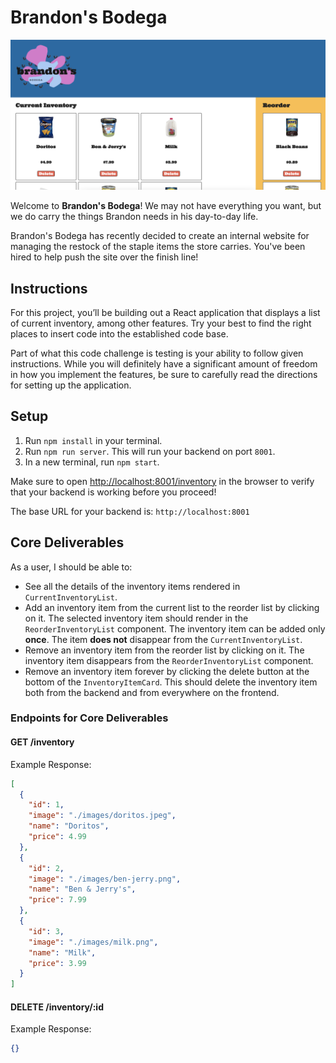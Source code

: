 # Brandon's Bodega

![Bodega](./finished-project.png)

Welcome to **Brandon's Bodega**! We may not have everything you want, but we do carry the things Brandon needs in his day-to-day life.

Brandon's Bodega has recently decided to create an internal website for managing the restock of the staple items the store carries. You've been hired to help push the site over the finish line!

## Instructions

For this project, you’ll be building out a React application that displays a
list of current inventory, among other features. Try your best to find the right
places to insert code into the established code base.

Part of what this code challenge is testing is your ability to follow given
instructions. While you will definitely have a significant amount of freedom in
how you implement the features, be sure to carefully read the directions for
setting up the application.

## Setup

1. Run `npm install` in your terminal.
2. Run `npm run server`. This will run your backend on port `8001`.
3. In a new terminal, run `npm start`.

Make sure to open [http://localhost:8001/inventory](http://localhost:8001/inventory) in
the browser to verify that your backend is working before you proceed!

The base URL for your backend is: `http://localhost:8001`
## Core Deliverables

As a user, I should be able to:

- See all the details of the inventory items rendered in `CurrentInventoryList`.
- Add an inventory item from the current list to the reorder list by clicking on it. The selected inventory item should render in the `ReorderInventoryList` component. The inventory item can be added only **once**. The item **does not** disappear from the `CurrentInventoryList`.
- Remove an inventory item from the reorder list by clicking on it. The inventory item disappears from the `ReorderInventoryList` component.
- Remove an inventory item forever by clicking the delete button at the bottom of the `InventoryItemCard`. This should delete the inventory item both from the backend and from everywhere on the frontend.

### Endpoints for Core Deliverables

#### GET /inventory

Example Response:

```json
[
  {
    "id": 1,
    "image": "./images/doritos.jpeg",
    "name": "Doritos",
    "price": 4.99
  },
  {
    "id": 2,
    "image": "./images/ben-jerry.png",
    "name": "Ben & Jerry's",
    "price": 7.99
  },
  {
    "id": 3,
    "image": "./images/milk.png",
    "name": "Milk",
    "price": 3.99
  }
]
```

#### DELETE /inventory/:id

Example Response:

```json
{}
```
